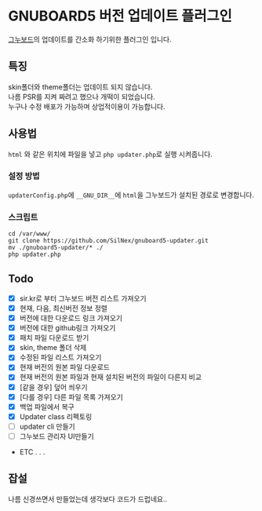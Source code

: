 # GNUBOARD5 버전 업데이트 플러그인
[그누보드](https://sir.kr/main/g5/)의 업데이트를 간소화 하기위한 플러그인 입니다.  

## 특징
skin폴더와 theme폴더는 업데이트 되지 않습니다.  
나름 PSR를 지켜 짜려고 했으나 개떡이 되었습니다.  
누구나 수정 배포가 가능하며 상업적이용이 가능합니다.

## 사용법
`html` 와 같은 위치에 파일을 넣고 `php updater.php`로 실행 시켜줍니다.

### 설정 방법
`updaterConfig.php`에 `__GNU_DIR__`에 `html`을 그누보드가 설치된 경로로 변경합니다.

### 스크립트
```shell
cd /var/www/
git clone https://github.com/SilNex/gnuboard5-updater.git
mv ./gnuboard5-updater/* ./
php updater.php
```

## Todo
- [x] sir.kr로 부터 그누보드 버전 리스트 가져오기
- [x] 현재, 다음, 최신버전 정보 정렬
- [x] 버전에 대한 다운로드 링크 가져오기
- [x] 버전에 대한 github링크 가져오기
- [x] 패치 파일 다운로드 받기
- [x] skin, theme 폴더 삭제
- [x] 수정된 파일 리스트 가져오기
- [x] 현재 버전의 원본 파일 다운로드
- [x] 현재 버전의 원본 파일과 현재 설치된 버전의 파일이 다른지 비교
- [x] [같을 경우] 덮어 씌우기
- [x] [다를 경우] 다른 파일 목록 가져오기
- [x] 백업 파일에서 복구
- [x] Updater class 리펙토링
- [ ] updater cli 만들기
- [ ] 그누보드 관리자 UI만들기
- ETC . . .

## 잡설
나름 신경쓰면서 만들었는데 생각보다 코드가 드럽네요..